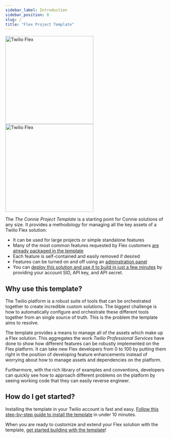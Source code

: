 ```yaml
---
sidebar_label: Introduction
sidebar_position: 0
slug: /
title: "Flex Project Template"
---
```


<img src="img/logos/flex-text-lightmode.png#gh-light-mode-only" width="275" alt="Twilio Flex" />
<img src="img/logos/flex-text-darkmode.png#gh-dark-mode-only" width="275" alt="Twilio Flex" />

The _The Connie Project Template_ is a starting point for Connie solutions of any size. It provides a methodology for managing all the key assets of a Twilio Flex solution:

- It can be used for large projects or simple standalone features
- Many of the most common features requested by Flex customers [are already packaged in the template](/feature-library/overview)
- Each feature is self-contained and easily removed if desired  
- Features can be turned on and off using an [adminstration panel](/feature-library/admin-ui)
- You can [deploy this solution and use it to build in just a few minutes](/getting-started/install-template) by providing your account SID, API key, and API secret.

## Why use this template?

The Twilio platform is a robust suite of tools that can be orchestrated together to create incredible custom solutions. The biggest challenge is how to automatically configure and orchestrate these different tools together from an single source of truth. This is the problem the template aims to resolve.

The template provides a means to manage all of the assets which make up a Flex solution. This aggregates the work _Twilio Professional Services_ have done to show how different features can be robustly implemented on the Flex platform. It can take new Flex developers from 0 to 100 by putting them right in the position of developing feature enhancements instead of worrying about how to manage assets and dependencies on the platform.

Furthermore, with the rich library of examples and conventions, developers can quickly see how to approach different problems on the platform by seeing working code that they can easily reverse engineer.

## How do I get started?

Installing the template in your Twilio account is fast and easy. [Follow this step-by-step guide to install the template](/getting-started/install-template) in under 10 minutes.

When you are ready to customize and extend your Flex solution with the template, [get started building with the template](/building/getting-started)!
